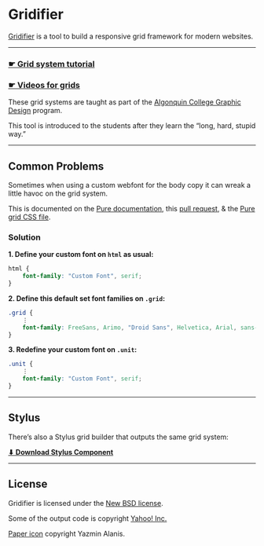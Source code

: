 # Gridifier

[Gridifier](http://tjb.io/grids) is a tool to build a responsive grid framework for modern websites.

---

### [☛ Grid system tutorial](https://github.com/algonquindesign/html-css/tree/gh-pages/grids)

### [☛ Videos for grids](https://www.youtube.com/playlist?list=PLWjCJDeWfDdeUChfM6TV2U7jzQVRjsu60)

These grid systems are taught as part of the [Algonquin College Graphic Design](http://algonquindesign.ca) program.

This tool is introduced to the students after they learn the “long, hard, stupid way.”

---

## Common Problems

Sometimes when using a custom webfont for the body copy it can wreak a little havoc on the grid system.

This is documented on the [Pure documentation](http://purecss.io/grids/#using-grids-with-custom-fonts), this [pull request](https://github.com/yui/pure/issues/41/), & the [Pure grid CSS file](https://github.com/yui/pure/blob/master/src/grids/css/grids-core.css).

### Solution

**1. Define your custom font on `html` as usual:**

```css
html {
	font-family: "Custom Font", serif;
}
```

**2. Define this default set font families on `.grid`:**

```css
.grid {
	⋮
	font-family: FreeSans, Arimo, "Droid Sans", Helvetica, Arial, sans-serif;
}
```

**3. Redefine your custom font on `.unit`:**

```css
.unit {
	⋮
	font-family: "Custom Font", serif;
}
```

---

## Stylus

There’s also a Stylus grid builder that outputs the same grid system:

**[⬇ Download Stylus Component](https://gist.github.com/thomasjbradley/7186573)**

---

## License

Gridifier is licensed under the [New BSD license](LICENSE.txt).

Some of the output code is copyright [Yahoo! Inc.](http://purecss.io/)

[Paper icon](http://thenounproject.com/term/paper/29062/) copyright Yazmin Alanis.
